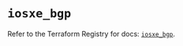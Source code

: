 # `iosxe_bgp`

Refer to the Terraform Registry for docs: [`iosxe_bgp`](https://registry.terraform.io/providers/ciscodevnet/iosxe/0.9.3/docs/resources/bgp).
